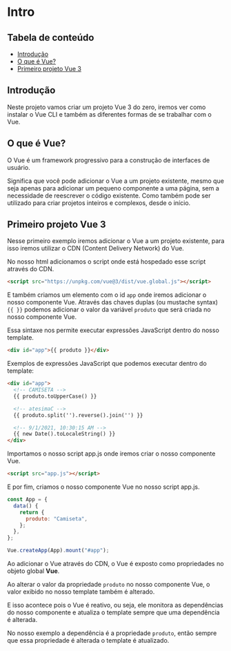 # Intro

## Tabela de conteúdo

- [Introdução](#introdução)
- [O que é Vue?](#o-que-é-vue)
- [Primeiro projeto Vue 3](#primeiro-projeto-vue-3)

## Introdução

Neste projeto vamos criar um projeto Vue 3 do zero, iremos ver como instalar o Vue CLI e também as diferentes formas de se trabalhar com o Vue.

## O que é Vue?

O Vue é um framework progressivo para a construção de interfaces de usuário.

Significa que você pode adicionar o Vue a um projeto existente, mesmo que seja apenas para adicionar um pequeno componente a uma página, sem a necessidade de reescrever o código existente. Como também pode ser utilizado para criar projetos inteiros e complexos, desde o início.

## Primeiro projeto Vue 3

Nesse primeiro exemplo iremos adicionar o Vue a um projeto existente, para isso iremos utilizar o CDN (Content Delivery Network) do Vue.

No nosso html adicionamos o script onde está hospedado esse script através do CDN.

```html
<script src="https://unpkg.com/vue@3/dist/vue.global.js"></script>
```

E também criamos um elemento com o id `app` onde iremos adicionar o nosso componente Vue.
Através das chaves duplas (ou mustache syntax) `{{ }}` podemos adicionar o valor da variável `produto` que será criada no nosso componente Vue.

Essa sintaxe nos permite executar expressões JavaScript dentro do nosso template.

```html
<div id="app">{{ produto }}</div>
```

Exemplos de expressões JavaScript que podemos executar dentro do template:

```html
<div id="app">
  <!-- CAMISETA -->
  {{ produto.toUpperCase() }}

  <!-- atesimaC -->
  {{ produto.split('').reverse().join('') }}

  <!-- 9/1/2021, 10:30:15 AM -->
  {{ new Date().toLocaleString() }}
</div>
```

Importamos o nosso script app.js onde iremos criar o nosso componente Vue.

```html
<script src="app.js"></script>
```

E por fim, criamos o nosso componente Vue no nosso script app.js.

```javascript
const App = {
  data() {
    return {
      produto: "Camiseta",
    };
  },
};

Vue.createApp(App).mount("#app");
```

Ao adicionar o Vue através do CDN, o Vue é exposto como propriedades no objeto global **Vue**.

Ao alterar o valor da propriedade `produto` no nosso componente Vue, o valor exibido no nosso template também é alterado.

E isso acontece pois o Vue é reativo, ou seja, ele monitora as dependências do nosso componente e atualiza o template sempre que uma dependência é alterada.

No nosso exemplo a dependência é a propriedade `produto`, então sempre que essa propriedade é alterada o template é atualizado.
